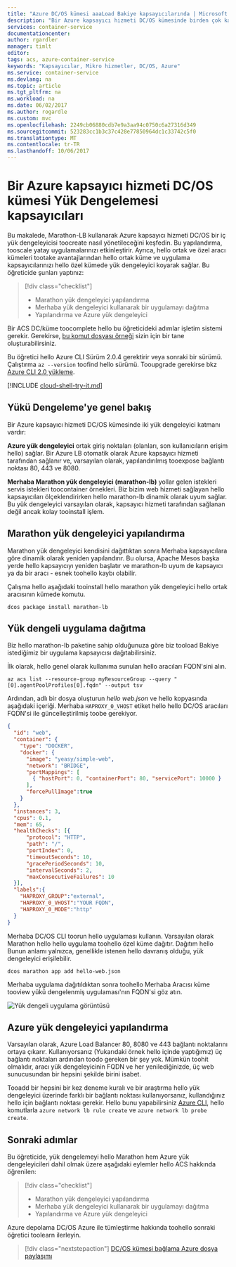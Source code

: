 ```yaml
---
title: "Azure DC/OS kümesi aaaLoad Bakiye kapsayıcılarında | Microsoft Docs"
description: "Bir Azure kapsayıcı hizmeti DC/OS kümesinde birden çok kapsayıcı arasında Yük Dengelemesi."
services: container-service
documentationcenter: 
author: rgardler
manager: timlt
editor: 
tags: acs, azure-container-service
keywords: "Kapsayıcılar, Mikro hizmetler, DC/OS, Azure"
ms.service: container-service
ms.devlang: na
ms.topic: article
ms.tgt_pltfrm: na
ms.workload: na
ms.date: 06/02/2017
ms.author: rogardle
ms.custom: mvc
ms.openlocfilehash: 2249cb06880cdb7e9a3aa94c0750c6a27316d349
ms.sourcegitcommit: 523283cc1b3c37c428e77850964dc1c33742c5f0
ms.translationtype: MT
ms.contentlocale: tr-TR
ms.lasthandoff: 10/06/2017
---
```

# <a name="load-balance-containers-in-an-azure-container-service-dcos-cluster"></a>Bir Azure kapsayıcı hizmeti DC/OS kümesi Yük Dengelemesi kapsayıcıları
Bu makalede, Marathon-LB kullanarak Azure kapsayıcı hizmeti DC/OS bir iç yük dengeleyicisi toocreate nasıl yönetileceğini keşfedin. Bu yapılandırma, tooscale yatay uygulamalarınızı etkinleştirir. Ayrıca, hello ortak ve özel aracı kümeleri tootake avantajlarından hello ortak küme ve uygulama kapsayıcılarınızı hello özel kümede yük dengeleyici koyarak sağlar. Bu öğreticide şunları yaptınız:

> [!div class="checklist"]
> * Marathon yük dengeleyici yapılandırma
> * Merhaba yük dengeleyici kullanarak bir uygulamayı dağıtma
> * Yapılandırma ve Azure yük dengeleyici

Bir ACS DC/küme toocomplete hello bu öğreticideki adımlar işletim sistemi gerekir. Gerekirse, [bu komut dosyası örneği](./../kubernetes/scripts/container-service-cli-deploy-dcos.md) sizin için bir tane oluşturabilirsiniz.

Bu öğretici hello Azure CLI Sürüm 2.0.4 gerektirir veya sonraki bir sürümü. Çalıştırma `az --version` toofind hello sürümü. Tooupgrade gerekirse bkz [Azure CLI 2.0 yükleme]( /cli/azure/install-azure-cli). 

[!INCLUDE [cloud-shell-try-it.md](../../../includes/cloud-shell-try-it.md)]

## <a name="load-balancing-overview"></a>Yükü Dengeleme'ye genel bakış

Bir Azure kapsayıcı hizmeti DC/OS kümesinde iki yük dengeleyici katmanı vardır: 

**Azure yük dengeleyici** ortak giriş noktaları (olanları, son kullanıcıların erişim hello) sağlar. Bir Azure LB otomatik olarak Azure kapsayıcı hizmeti tarafından sağlanır ve, varsayılan olarak, yapılandırılmış tooexpose bağlantı noktası 80, 443 ve 8080.

**Merhaba Marathon yük dengeleyici (marathon-lb)** yollar gelen istekleri servis istekleri toocontainer örnekleri. Biz bizim web hizmeti sağlayan hello kapsayıcıları ölçeklendirirken hello marathon-lb dinamik olarak uyum sağlar. Bu yük dengeleyici varsayılan olarak, kapsayıcı hizmeti tarafından sağlanan değil ancak kolay tooinstall işlem.

## <a name="configure-marathon-load-balancer"></a>Marathon yük dengeleyici yapılandırma

Marathon yük dengeleyici kendisini dağıttıktan sonra Merhaba kapsayıcılara göre dinamik olarak yeniden yapılandırır. Bu olursa, Apache Mesos başka yerde hello kapsayıcıyı yeniden başlatır ve marathon-lb uyum de kapsayıcı ya da bir aracı - esnek toohello kaybı olabilir.

Çalışma hello aşağıdaki tooinstall hello marathon yük dengeleyici hello ortak aracısının kümede komutu.

```azurecli-interactive
dcos package install marathon-lb
```

## <a name="deploy-load-balanced-application"></a>Yük dengeli uygulama dağıtma

Biz hello marathon-lb paketine sahip olduğunuza göre biz tooload Bakiye istediğimiz bir uygulama kapsayıcısı dağıtabilirsiniz. 

İlk olarak, hello genel olarak kullanıma sunulan hello aracıları FQDN'sini alın.

```azurecli-interactive
az acs list --resource-group myResourceGroup --query "[0].agentPoolProfiles[0].fqdn" --output tsv
```

Ardından, adlı bir dosya oluşturun *hello web.json* ve hello kopyasında aşağıdaki içeriği. Merhaba `HAPROXY_0_VHOST` etiket hello hello DC/OS aracıları FQDN'si ile güncelleştirilmiş toobe gerekiyor. 

```json
{
  "id": "web",
  "container": {
    "type": "DOCKER",
    "docker": {
      "image": "yeasy/simple-web",
      "network": "BRIDGE",
      "portMappings": [
        { "hostPort": 0, "containerPort": 80, "servicePort": 10000 }
      ],
      "forcePullImage":true
    }
  },
  "instances": 3,
  "cpus": 0.1,
  "mem": 65,
  "healthChecks": [{
      "protocol": "HTTP",
      "path": "/",
      "portIndex": 0,
      "timeoutSeconds": 10,
      "gracePeriodSeconds": 10,
      "intervalSeconds": 2,
      "maxConsecutiveFailures": 10
  }],
  "labels":{
    "HAPROXY_GROUP":"external",
    "HAPROXY_0_VHOST":"YOUR FQDN",
    "HAPROXY_0_MODE":"http"
  }
}
```

Merhaba DC/OS CLI toorun hello uygulaması kullanın. Varsayılan olarak Marathon hello hello uygulama toohello özel küme dağıtır. Dağıtım hello Bunun anlamı yalnızca, genellikle istenen hello davranış olduğu, yük dengeleyici erişilebilir.

```azurecli-interactive
dcos marathon app add hello-web.json
```

Merhaba uygulama dağıtıldıktan sonra toohello Merhaba Aracısı küme tooview yükü dengelenmiş uygulaması'nın FQDN'si göz atın.

![Yük dengeli uygulama görüntüsü](./media/container-service-load-balancing/lb-app.png)

## <a name="configure-azure-load-balancer"></a>Azure yük dengeleyici yapılandırma

Varsayılan olarak, Azure Load Balancer 80, 8080 ve 443 bağlantı noktalarını ortaya çıkarır. Kullanıyorsanız (Yukarıdaki örnek hello içinde yaptığımız) üç bağlantı noktaları ardından toodo gereken bir şey yok. Mümkün toohit olmalıdır, aracı yük dengeleyicinin FQDN ve her yenilediğinizde, üç web sunucusundan bir hepsini şekilde birini isabet. 

Tooadd bir hepsini bir kez deneme kuralı ve bir araştırma hello yük dengeleyici üzerinde farklı bir bağlantı noktası kullanıyorsanız, kullandığınız hello için bağlantı noktası gerekir. Hello bunu yapabilirsiniz [Azure CLI](../../azure-resource-manager/xplat-cli-azure-resource-manager.md), hello komutlarla `azure network lb rule create` ve `azure network lb probe create`.

## <a name="next-steps"></a>Sonraki adımlar

Bu öğreticide, yük dengelemeyi hello Marathon hem Azure yük dengeleyicileri dahil olmak üzere aşağıdaki eylemler hello ACS hakkında öğrenilen:

> [!div class="checklist"]
> * Marathon yük dengeleyici yapılandırma
> * Merhaba yük dengeleyici kullanarak bir uygulamayı dağıtma
> * Yapılandırma ve Azure yük dengeleyici

Azure depolama DC/OS Azure ile tümleştirme hakkında toohello sonraki öğretici toolearn ilerleyin.

> [!div class="nextstepaction"]
> [DC/OS kümesi bağlama Azure dosya paylaşımı](container-service-dcos-fileshare.md)